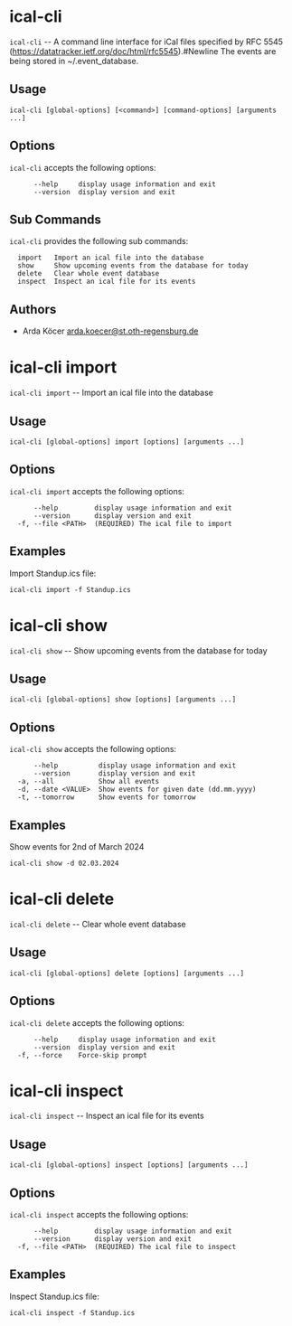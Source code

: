 # ical-cli

`ical-cli` -- A command line interface for iCal files specified by RFC 5545 (https://datatracker.ietf.org/doc/html/rfc5545).#Newline The events are being stored in ~/.event_database.

## Usage

``` shell
ical-cli [global-options] [<command>] [command-options] [arguments ...]
```

## Options

`ical-cli` accepts the following options:

``` shell
      --help     display usage information and exit
      --version  display version and exit

```

## Sub Commands

`ical-cli` provides the following sub commands:

``` shell
  import   Import an ical file into the database
  show     Show upcoming events from the database for today
  delete   Clear whole event database
  inspect  Inspect an ical file for its events

```

## Authors

* Arda Köcer <arda.koecer@st.oth-regensburg.de>

# ical-cli import

`ical-cli import` -- Import an ical file into the database

## Usage

``` shell
ical-cli [global-options] import [options] [arguments ...]
```

## Options

`ical-cli import` accepts the following options:

``` shell
      --help         display usage information and exit
      --version      display version and exit
  -f, --file <PATH>  (REQUIRED) The ical file to import

```

## Examples

Import Standup.ics file:

``` shell
ical-cli import -f Standup.ics
```

# ical-cli show

`ical-cli show` -- Show upcoming events from the database for today

## Usage

``` shell
ical-cli [global-options] show [options] [arguments ...]
```

## Options

`ical-cli show` accepts the following options:

``` shell
      --help          display usage information and exit
      --version       display version and exit
  -a, --all           Show all events
  -d, --date <VALUE>  Show events for given date (dd.mm.yyyy)
  -t, --tomorrow      Show events for tomorrow

```

## Examples

Show events for 2nd of March 2024

``` shell
ical-cli show -d 02.03.2024
```

# ical-cli delete

`ical-cli delete` -- Clear whole event database

## Usage

``` shell
ical-cli [global-options] delete [options] [arguments ...]
```

## Options

`ical-cli delete` accepts the following options:

``` shell
      --help     display usage information and exit
      --version  display version and exit
  -f, --force    Force-skip prompt

```

# ical-cli inspect

`ical-cli inspect` -- Inspect an ical file for its events

## Usage

``` shell
ical-cli [global-options] inspect [options] [arguments ...]
```

## Options

`ical-cli inspect` accepts the following options:

``` shell
      --help         display usage information and exit
      --version      display version and exit
  -f, --file <PATH>  (REQUIRED) The ical file to inspect

```

## Examples

Inspect Standup.ics file:

``` shell
ical-cli inspect -f Standup.ics
```

